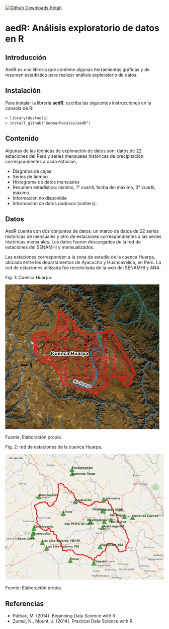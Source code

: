 [![Github Downloads (total)](https://img.shields.io/github/downloads/GeomarPerales/aedR/total.svg)]()
# **aedR: Análisis exploratorio de datos en R**

## Introducción

AedR es una librería que contiene algunas herramientas gráficas y de resumen estadístico para realizar análisis exploratorio de datos.

## Instalación

Para instalar la librería **aedR**, escriba las siguientes instrucciones en la consola de R:
```	
> library(devtools)
> install_github("GeomarPerales/aedR")		
```

## Contenido

Algunas de las técnicas de exploración de datos son:
datos de 22 estaciones del Perú y series mensuales históricas de precipitación correspondientes a cada estación, 

* Diagrama de cajas
* Series de tiempo
* Histograma de datos mensuales
* Resumen estadístico: mínimo, 1° cuartil, fecha del máximo, 3° cuartil, máximo.
* Información no disponible
* Información de datos dudosos (outliers).

## Datos

AedR cuenta con dos conjuntos de datos: un marco de datos de 22 series históricas de mensuales y otro de estaciones correspondientes a las series históricas mensuales. Los datos fueron descargados de la red de estaciones del SENAMHI y mensualizados.

Las estaciones corresponden a la zona de estudio de la cuenca Huarpa, ubicada entre los departamentos de Ayacucho y Huancavelica, en Perú. La red de estaciones utilizada fue recolectada de la web del SENAMHI y ANA.

Fig. 1: Cuenca Huarpa.

  ![ScreenShot](inst/cuenca.jpg?raw=true#center)

Fuente: Elaboración propia.

Fig. 2: red de estaciones de la cuenca Huarpa.

  ![ScreenShot](inst/stations.jpg?raw=true#center)
  
Fuente: Elaboración propia.

## Referencias

* Pathak, M. (2014). Beginning Data Science with R.
* Zumel, N., Mount, J. (2014). Practical Data Science with R.
 
